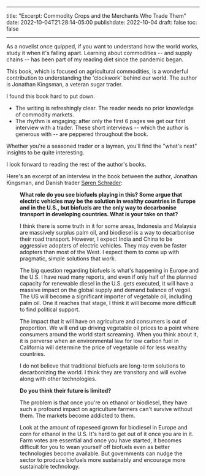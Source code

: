 

---
title: "Excerpt: Commodity Crops and the Merchants Who Trade Them"
date: 2022-10-04T21:28:14-05:00
publishdate: 2022-10-04
draft: false
toc: false

---

As a novelist once quipped, if you want to understand how the world works, study it when it's falling apart. Learning about commodities -- and supply chains -- has been part of my reading diet since the pandemic began. 

This book, which is focused on agricultural commodities, is a wonderful contribution to understanding the 'clockwork' behind our world. The author is Jonathan Kingsman, a veteran sugar trader.

I found this book hard to put down.
* The writing is refreshingly clear. The reader needs no prior knowledge of commodity markets.
* The rhythm is engaging: after only the first 6 pages we get our first interview with a trader. These short interviews -- which the author is generous with -- are peppered throughout the book.

Whether you're a seasoned trader or a layman, you'll find the "what's next" insights to be quite interesting.

I look forward to reading the rest of the author's books.

Here's an excerpt of an interview in the book between the author, Jonathan Kingsman, and Danish trader <a href="https://www.linkedin.com/in/soren-schroder-397475176" target="blank">Søren Schrøder</a>:

<div style="padding-left: 2.5em;"><p><strong>What role do you see biofuels playing in this? Some argue that electric vehicles may be the solution in wealthy countries in Europe and in the U.S., but biofuels are the only way to decarbonise transport in developing countries. What is your take on that?</strong></p></div>

<div style="padding-left: 2.5em;"><p>I think there is some truth in it for some areas, Indonesia and Malaysia are massively surplus palm oil, and biodiesel is a way to decarbonise their road transport. However, I expect India and China to be aggressive adopters of electric vehicles. They may even be faster adopters than most of the West. I expect them to come up with pragmatic, simple solutions that work.</p></div>

<div style="padding-left: 2.5em;"><p>The big question regarding biofuels is what's happening in Europe and the U.S. I have read many reports, and even if only half of the planned capacity for renewable diesel in the U.S. gets executed, it will have a massive impact on the global supply and demand balance of vegoil. The US will become a significant importer of vegetable oil, including palm oil. One it reaches that stage, I think it will become more difficult to find political support.</p></div>

<div style="padding-left: 2.5em;"><p>The impact that it will have on agriculture and consumers is out of proportion. We will end up driving vegetable oil prices to a point where consumers around the world start screaming. When you think about it, it is perverse when an environmental law for low carbon fuel in California will determine the price of vegetable oil for less wealthy countries. </p></div>

<div style="padding-left: 2.5em;"><p>I do not believe that traditional biofuels are long-term solutions to decarbonizing the world. I think they are transitory and will evolve along with other technologies. </p></div>

<div style="padding-left: 2.5em;"><p><strong>Do you think their future is limited?</strong> </p></div>

<div style="padding-left: 2.5em;"><p>The problem is that once you're on ethanol or biodiesel, they have such a profound impact on agriculture farmers can't survive without them. The markets become addicted to them.</p></div>

<div style="padding-left: 2.5em;"><p>Look at the amount of rapeseed grown for biodiesel in Europe and corn for ethanol in the U.S. It's hard to get out of it once you are in it. Farm votes are essential and once you have started, it becomes difficult for you to wean yourself off biofuels even as better technologies become available. But governments can nudge the sector to produce biofuels more sustainably and encourage more sustainable technology.</p></div>






